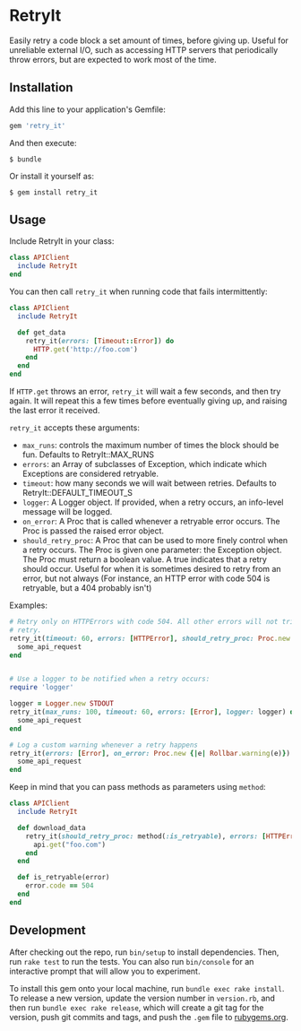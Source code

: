 # RetryIt

Easily retry a code block a set amount of times, before giving up. Useful for unreliable external I/O, such as accessing
HTTP servers that periodically throw errors, but are expected to work most of the time.

## Installation

Add this line to your application's Gemfile:

```ruby
gem 'retry_it'
```

And then execute:

    $ bundle

Or install it yourself as:

    $ gem install retry_it

## Usage

Include RetryIt in your class:

```ruby
class APIClient
  include RetryIt
end
```

You can then call `retry_it` when running code that fails intermittently:

```ruby
class APIClient
  include RetryIt

  def get_data
    retry_it(errors: [Timeout::Error]) do
      HTTP.get('http://foo.com')
    end
  end
end
```

If `HTTP.get` throws an error, `retry_it` will wait a few seconds, and then try
again. It will repeat this a few times before eventually giving up, and raising
the last error it received.

`retry_it` accepts these arguments:

* `max_runs`: controls the maximum number of times the block should be fun.
              Defaults to RetryIt::MAX_RUNS
* `errors`: an Array of subclasses of Exception, which indicate which Exceptions
            are considered retryable.
* `timeout`: how many seconds we will wait between retries. Defaults to
             RetryIt::DEFAULT_TIMEOUT_S
* `logger`: A Logger object. If provided, when a retry occurs, an info-level
            message will be logged.
* `on_error`: A Proc that is called whenever a retryable error occurs. The Proc
              is passed the raised error object.
* `should_retry_proc`: A Proc that can be used to more finely control when a
                       retry occurs. The Proc is given one parameter: the
                       Exception object. The Proc must return a boolean value.
                       A true indicates that a retry should occur. Useful for
                       when it is sometimes desired to retry from an error, but
                       not always (For instance, an HTTP error with code 504 is
                       retryable, but a 404 probably isn't)

Examples:

```ruby
# Retry only on HTTPErrors with code 504. All other errors will not trigger a
# retry.
retry_it(timeout: 60, errors: [HTTPError], should_retry_proc: Proc.new { |e| e.code == 504 }) do
  some_api_request
end


# Use a logger to be notified when a retry occurs:
require 'logger'

logger = Logger.new STDOUT
retry_it(max_runs: 100, timeout: 60, errors: [Error], logger: logger) do
  some_api_request
end

# Log a custom warning whenever a retry happens
retry_it(errors: [Error], on_error: Proc.new {|e| Rollbar.warning(e)}) do
  some_api_request
end
```

Keep in mind that you can pass methods as parameters using `method`:

```ruby
class APIClient
  include RetryIt

  def download_data
    retry_it(should_retry_proc: method(:is_retryable), errors: [HTTPError]) do
      api.get("foo.com")
    end
  end

  def is_retryable(error)
    error.code == 504
  end
end
```


## Development

After checking out the repo, run `bin/setup` to install dependencies. Then, run `rake test` to run the tests. You can also run `bin/console` for an interactive prompt that will allow you to experiment.

To install this gem onto your local machine, run `bundle exec rake install`. To release a new version, update the version number in `version.rb`, and then run `bundle exec rake release`, which will create a git tag for the version, push git commits and tags, and push the `.gem` file to [rubygems.org](https://rubygems.org).
